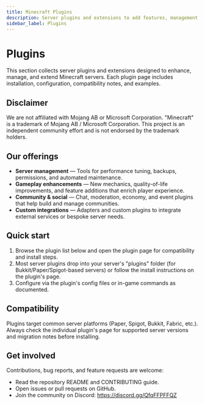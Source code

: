 ```yaml
---
title: Minecraft Plugins
description: Server plugins and extensions to add features, management tools, and community integrations for Minecraft servers.
sidebar_label: Plugins
---
```


# Plugins

This section collects server plugins and extensions designed to enhance, manage, and extend Minecraft servers. Each plugin page includes installation, configuration, compatibility notes, and examples.

## Disclaimer

We are not affiliated with Mojang AB or Microsoft Corporation. "Minecraft" is a trademark of Mojang AB / Microsoft Corporation. This project is an independent community effort and is not endorsed by the trademark holders.

## Our offerings

- **Server management** — Tools for performance tuning, backups, permissions, and automated maintenance.
- **Gameplay enhancements** — New mechanics, quality-of-life improvements, and feature additions that enrich player experience.
- **Community & social** — Chat, moderation, economy, and event plugins that help build and manage communities.
- **Custom integrations** — Adapters and custom plugins to integrate external services or bespoke server needs.

## Quick start

1. Browse the plugin list below and open the plugin page for compatibility and install steps.
2. Most server plugins drop into your server's "plugins" folder (for Bukkit/Paper/Spigot-based servers) or follow the install instructions on the plugin's page.
3. Configure via the plugin's config files or in-game commands as documented.

## Compatibility

Plugins target common server platforms (Paper, Spigot, Bukkit, Fabric, etc.). Always check the individual plugin's page for supported server versions and migration notes before installing.

## Get involved

Contributions, bug reports, and feature requests are welcome:

- Read the repository README and CONTRIBUTING guide.
- Open issues or pull requests on GitHub.
- Join the community on Discord: https://discord.gg/QfqFFPFFQZ
